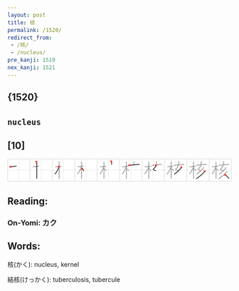 ```yaml
---
layout: post
title: 核
permalink: /1520/
redirect_from:
 - /核/
 - /nucleus/
pre_kanji: 1519
nex_kanji: 1521
---
```


## {1520}

## `nucleus`

## [10]

<div class="stroke"><img src="../images/E6A0B8.png" /></div>

## Reading:

### On-Yomi: カク

## Words:

核(かく): nucleus, kernel

結核(けっかく): tuberculosis, tubercule
